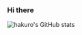 ### Hi there

![hakuro's GitHub stats](https://github-readme-stats.vercel.app/api?username=hakuro-siro&show_icons=true&theme=transparent)
